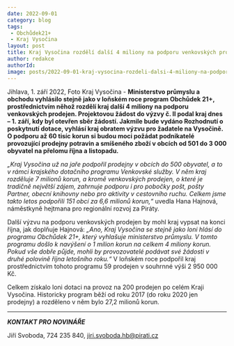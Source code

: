 ```yaml
---
date: 2022-09-01
category: blog
tags:
 - Obchůdek21+
 - Kraj Vysočina
layout: post
title: Kraj Vysočina rozdělí další 4 miliony na podporu venkovských prodejen
author: redakce
authorId: 
image: posts/2022-09-01-kraj-vysocina-rozdeli-dalsi-4-miliony-na-podporu-venkovskych-prodejen.jpg
---
```


Jihlava, 1. září 2022, Foto Kraj Vysočina - **Ministerstvo průmyslu a obchodu vyhlásilo stejně jako v loňském roce program Obchůdek 21+, prostřednictvím něhož rozdělí kraj další 4 miliony na podporu venkovských prodejen. Projektovou žádost do výzvy č. II podal kraj dnes – 1. září, kdy byl otevřen sběr žádostí. Jakmile bude vydáno Rozhodnutí o poskytnutí dotace, vyhlásí kraj obratem výzvu pro žadatele na Vysočině. O podporu až 60 tisíc korun si budou moci požádat podnikatelé provozující prodejny potravin a smíšeného zboží v obcích od 501 do 3 000 obyvatel na přelomu října a listopadu.**

*„Kraj Vysočina už na jaře podpořil prodejny v obcích do 500 obyvatel, a to v rámci krajského dotačního programu Venkovské služby. V něm kraj rozděluje 7 milionů korun, a kromě venkovských prodejen, o které je tradičně největší zájem, zahrnuje podporu i pro pobočky pošt, pošty Partner, obecní knihovny nebo pro aktivity v cestovního ruchu. Celkem jsme takto letos podpořili 151 obcí za 6,6 milionů korun,“* uvedla Hana Hajnová, náměstkyně hejtmana pro regionální rozvoj za Piráty.

Další výzvu na podporu venkovských prodejen by mohl kraj vypsat na konci října, jak doplňuje Hajnová: *„Ano, Kraj Vysočina se stejně jako loni hlásí do programu Obchůdek 21+, který vyhlašuje ministerstvo průmyslu. V tomto programu došlo k navýšení o 1 milion korun na celkem 4 miliony korun. Pokud vše dobře půjde, mohli by provozovatelé podávat své žádosti v druhé polovině října letošního roku.“* V loňském roce podpořil kraj prostřednictvím tohoto programu 59 prodejen v souhrnné výši 2 950 000 Kč.

Celkem získalo loni dotaci na provoz na 200 prodejen po celém Kraji Vysočina. Historicky program běží od roku 2017 (do roku 2020 jen prodejny) a rozděleno v něm bylo 27,2 milionů korun.

---

***KONTAKT PRO NOVINÁŘE*** 

Jiří Svoboda, 724 235 840, <jiri.svoboda.hb@pirati.cz>
